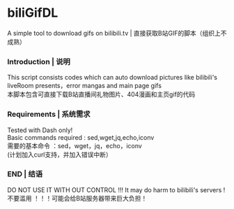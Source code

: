 # biliGifDL
A simple tool to download gifs on bilibili.tv | 直接获取B站GIF的脚本（组织上不成熟）<br>

### Introduction | 说明
This script consists codes which can auto download pictures like bilibili's liveRoom presents，error mangas and main page gifs <br>
本脚本包含可直接下载B站直播间礼物图片、404漫画和主页gif的代码
<br>

### Requirements | 系统需求
Tested with Dash only!<br>
Basic commands required : sed,wget,jq,echo,iconv <br>
需要的基本命令 ：sed，wget，jq，echo，iconv
<br>
(计划加入curl支持，并加入错误中断）
<br>

### END | 结语
DO NOT USE IT WITH OUT CONTROL !!! It may do harm to bilibili's servers ! <br>
不要滥用 ！！！可能会给B站服务器带来巨大负担！
<br>

